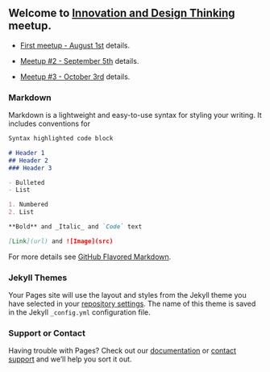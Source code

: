 ## Welcome to [Innovation and Design Thinking](https://www.meetup.com/Innovation-Design-Thinking/) meetup.

- [First meetup - August 1st](https://www.meetup.com/Innovation-Design-Thinking/events/241123476/) details.

- [Meetup #2 - September 5th](https://www.meetup.com/Innovation-Design-Thinking/events/242411821/) details.

- [Meetup #3 - October 3rd](https://www.meetup.com/Innovation-Design-Thinking/events/242486546/) details.





### Markdown

Markdown is a lightweight and easy-to-use syntax for styling your writing. It includes conventions for

```markdown
Syntax highlighted code block

# Header 1
## Header 2
### Header 3

- Bulleted
- List

1. Numbered
2. List

**Bold** and _Italic_ and `Code` text

[Link](url) and ![Image](src)
```

For more details see [GitHub Flavored Markdown](https://guides.github.com/features/mastering-markdown/).

### Jekyll Themes

Your Pages site will use the layout and styles from the Jekyll theme you have selected in your [repository settings](https://github.com/diarmaidm/innovation-design-thinking/settings). The name of this theme is saved in the Jekyll `_config.yml` configuration file.

### Support or Contact

Having trouble with Pages? Check out our [documentation](https://help.github.com/categories/github-pages-basics/) or [contact support](https://github.com/contact) and we’ll help you sort it out.
